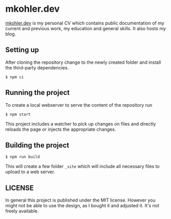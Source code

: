 mkohler.dev
===

[mkohler.dev](https://mkohler.dev) is my personal CV which contains public documentation of my current and previous work, my education and general skills. It also hosts my blog.

Setting up
-----

After cloning the repository change to the newly created folder and install the third-party dependencies.

```
$ npm ci
```

Running the project
------

To create a local webserver to serve the content of the repository run

```
$ npm start
```

This project includes a watcher to pick up changes on files and directly reloads the page or injects the appropriate changes.

Building the project
-----

```
$ npm run build
```

This will create a few folder ```_site``` which will include all necessary files to upload to a web server.

LICENSE
-----

In general this project is published under the MIT license. However you might not be able to use the design, as I bought it and adjusted it. It's not freely available.

